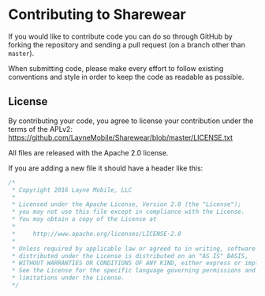 # Contributing to Sharewear

If you would like to contribute code you can do so through GitHub by forking the repository and sending a pull request (on a branch other than `master`).

When submitting code, please make every effort to follow existing conventions and style in order to keep the code as readable as possible.

## License

By contributing your code, you agree to license your contribution under the terms of the APLv2: https://github.com/LayneMobile/Sharewear/blob/master/LICENSE.txt

All files are released with the Apache 2.0 license.

If you are adding a new file it should have a header like this:

```java
/*
 * Copyright 2016 Layne Mobile, LLC
 *
 * Licensed under the Apache License, Version 2.0 (the "License");
 * you may not use this file except in compliance with the License.
 * You may obtain a copy of the License at
 *
 *     http://www.apache.org/licenses/LICENSE-2.0
 *
 * Unless required by applicable law or agreed to in writing, software
 * distributed under the License is distributed on an "AS IS" BASIS,
 * WITHOUT WARRANTIES OR CONDITIONS OF ANY KIND, either express or implied.
 * See the License for the specific language governing permissions and
 * limitations under the License.
 */
```
